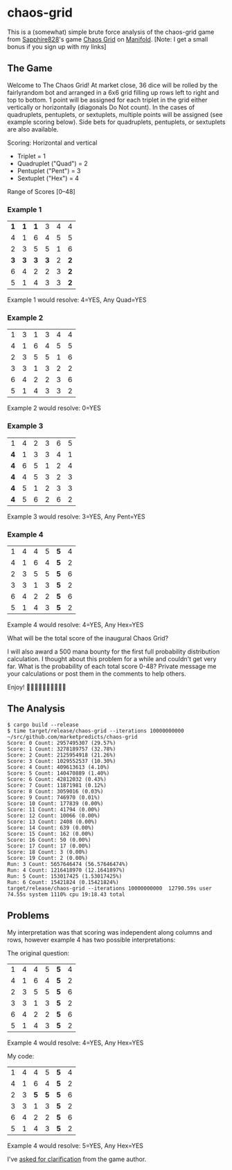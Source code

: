 # chaos-grid

This is a (somewhat) simple brute force analysis of the chaos-grid game from [Sapphire828](https://manifold.markets/EstMtz?r=YmVubWFubnM)'s game [Chaos Grid](https://manifold.markets/EstMtz/-the-chaos-grid-place-your-bets-see?r=YmVubWFubnM) on [Manifold](https://manifold.markets?referrer=benmanns). [Note: I get a small bonus if you sign up with my links]

## The Game

Welcome to The Chaos Grid! At market close, 36 dice will be rolled by the fairlyrandom bot and arranged in a 6x6 grid filling up rows left to right and top to bottom. 1 point will be assigned for each triplet in the grid either vertically or horizontally (diagonals Do Not count). In the cases of quadruplets, pentuplets, or sextuplets, multiple points will be assigned (see example scoring below). Side bets for quadruplets, pentuplets, or sextuplets are also available.

Scoring: Horizontal and vertical
- Triplet = 1
- Quadruplet ("Quad") = 2
- Pentuplet ("Pent") = 3
- Sextuplet ("Hex") = 4

Range of Scores [0–48]

### Example 1

|       |       |       |       |   |       |
|-------|-------|-------|-------|---|-------|
| **1** | **1** | **1** | 3     | 4 | 4     |
| 4     | 1     | 6     | 4     | 5 | 5     |
| 2     | 3     | 5     | 5     | 1 | 6     |
| **3** | **3** | **3** | **3** | 2 | **2** |
| 6     | 4     | 2     | 2     | 3 | **2** |
| 5     | 1     | 4     | 3     | 3 | **2** |

Example 1 would resolve: 4=YES, Any Quad=YES

### Example 2

|   |   |   |   |   |   |
|---|---|---|---|---|---|
| 1 | 3 | 1 | 3 | 4 | 4 |
| 4 | 1 | 6 | 4 | 5 | 5 |
| 2 | 3 | 5 | 5 | 1 | 6 |
| 3 | 3 | 1 | 3 | 2 | 2 |
| 6 | 4 | 2 | 2 | 3 | 6 |
| 5 | 1 | 4 | 3 | 3 | 2 |

Example 2 would resolve: 0=YES

### Example 3

|       |   |   |   |   |   |
|-------|---|---|---|---|---|
| 1     | 4 | 2 | 3 | 6 | 5 |
| **4** | 1 | 3 | 3 | 4 | 1 |
| **4** | 6 | 5 | 1 | 2 | 4 |
| **4** | 4 | 5 | 3 | 2 | 3 |
| **4** | 5 | 1 | 2 | 3 | 3 |
| **4** | 5 | 6 | 2 | 6 | 2 |

Example 3 would resolve: 3=YES, Any Pent=YES

### Example 4

|   |   |   |   |       |   |
|---|---|---|---|-------|---|
| 1 | 4 | 4 | 5 | **5** | 4 |
| 4 | 1 | 6 | 4 | **5** | 2 |
| 2 | 3 | 5 | 5 | **5** | 6 |
| 3 | 3 | 1 | 3 | **5** | 2 |
| 6 | 4 | 2 | 2 | **5** | 6 |
| 5 | 1 | 4 | 3 | **5** | 2 |

Example 4 would resolve: 4=YES, Any Hex=YES

What will be the total score of the inaugural Chaos Grid?

I will also award a 500 mana bounty for the first full probability distribution calculation. I thought about this problem for a while and couldn't get very far. What is the probability of each total score 0-48? Private message me your calculations or post them in the comments to help others.

Enjoy! 🎲🎲🎲🎲🎲🎲🎲🎲🎲🎲

## The Analysis

```shell
$ cargo build --release
$ time target/release/chaos-grid --iterations 10000000000                                                                                 ~/src/github.com/marketpredicts/chaos-grid
Score: 0 Count: 2957495307 (29.57%)
Score: 1 Count: 3278189757 (32.78%)
Score: 2 Count: 2125954918 (21.26%)
Score: 3 Count: 1029552537 (10.30%)
Score: 4 Count: 409613613 (4.10%)
Score: 5 Count: 140470889 (1.40%)
Score: 6 Count: 42812032 (0.43%)
Score: 7 Count: 11871981 (0.12%)
Score: 8 Count: 3059016 (0.03%)
Score: 9 Count: 746970 (0.01%)
Score: 10 Count: 177839 (0.00%)
Score: 11 Count: 41794 (0.00%)
Score: 12 Count: 10066 (0.00%)
Score: 13 Count: 2408 (0.00%)
Score: 14 Count: 639 (0.00%)
Score: 15 Count: 162 (0.00%)
Score: 16 Count: 50 (0.00%)
Score: 17 Count: 17 (0.00%)
Score: 18 Count: 3 (0.00%)
Score: 19 Count: 2 (0.00%)
Run: 3 Count: 5657646474 (56.57646474%)
Run: 4 Count: 1216418970 (12.1641897%)
Run: 5 Count: 153017425 (1.53017425%)
Run: 6 Count: 15421824 (0.15421824%)
target/release/chaos-grid --iterations 10000000000  12790.59s user 74.55s system 1110% cpu 19:18.43 total
```

## Problems

My interpretation was that scoring was independent along columns and rows, however example 4 has two possible interpretations:

The original question:

|   |   |   |   |       |   |
|---|---|---|---|-------|---|
| 1 | 4 | 4 | 5 | **5** | 4 |
| 4 | 1 | 6 | 4 | **5** | 2 |
| 2 | 3 | 5 | 5 | **5** | 6 |
| 3 | 3 | 1 | 3 | **5** | 2 |
| 6 | 4 | 2 | 2 | **5** | 6 |
| 5 | 1 | 4 | 3 | **5** | 2 |

Example 4 would resolve: 4=YES, Any Hex=YES

My code:

|   |   |       |       |       |   |
|---|---|-------|-------|-------|---|
| 1 | 4 | 4     | 5     | **5** | 4 |
| 4 | 1 | 6     | 4     | **5** | 2 |
| 2 | 3 | **5** | **5** | **5** | 6 |
| 3 | 3 | 1     | 3     | **5** | 2 |
| 6 | 4 | 2     | 2     | **5** | 6 |
| 5 | 1 | 4     | 3     | **5** | 2 |

Example 4 would resolve: 5=YES, Any Hex=YES

I've [asked for clarification](https://manifold.markets/EstMtz/-the-chaos-grid-place-your-bets-see#qkuhkdysrz) from the game author.
